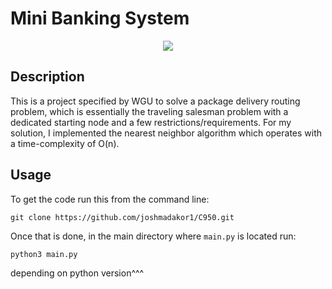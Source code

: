 # Mini Banking System


<p align="center">
<img src="https://imgur.com/tXKBQEK"/>
</p>

<h2> Description </h2>

This is a project specified by WGU to solve a package delivery routing problem, which is essentially the traveling salesman problem with a dedicated starting node and a few restrictions/requirements. For my solution, I implemented the nearest neighbor algorithm which operates with a time-complexity of O(n).

## Usage

To get the code run this from the command line:

```commandline
git clone https://github.com/joshmadakor1/C950.git
```

Once that is done, in the main directory where `main.py` is located run:

```commandline
python3 main.py
```

depending on python version^^^
